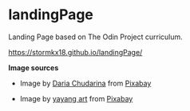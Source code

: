 # landingPage
Landing Page based on The Odin Project curriculum.

https://stormkx18.github.io/landingPage/

<strong>Image sources</strong>

- Image by <a href="https://pixabay.com/users/chudarina_design-30923583/?utm_source=link-attribution&utm_medium=referral&utm_campaign=image&utm_content=7552915">Daria Chudarina</a> from <a href="https://pixabay.com//?utm_source=link-attribution&utm_medium=referral&utm_campaign=image&utm_content=7552915">Pixabay</a>


- Image by <a href="https://pixabay.com/users/yayangart-13477958/?utm_source=link-attribution&utm_medium=referral&utm_campaign=image&utm_content=8239223">yayang art</a> from <a href="https://pixabay.com//?utm_source=link-attribution&utm_medium=referral&utm_campaign=image&utm_content=8239223">Pixabay</a>

